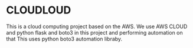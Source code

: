 # CLOUDLOUD
This is a cloud computing project based on the AWS. We use AWS  CLOUD and python flask and boto3 in this project and performing automation on that
This uses python boto3 automation libraby.
